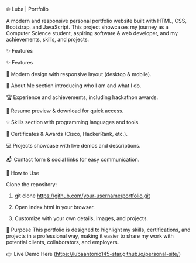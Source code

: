 🌐 Luba | Portfolio

A modern and responsive personal portfolio website built with HTML, CSS, Bootstrap, and JavaScript.
This project showcases my journey as a Computer Science student, aspiring software & web developer, and my achievements, skills, and projects.

✨ Features

✨ Features

🎨 Modern design with responsive layout (desktop & mobile).

🙋 About Me section introducing who I am and what I do.

🏆 Experience and achievements, including hackathon awards.

📄 Resume preview & download for quick access.

💡 Skills section with programming languages and tools.

📜 Certificates & Awards (Cisco, HackerRank, etc.).

💻 Projects showcase with live demos and descriptions.

📬 Contact form & social links for easy communication.

🚀 How to Use

Clone the repository:

1. git clone https://github.com/your-username/portfolio.git

2. Open index.html in your browser.

3. Customize with your own details, images, and projects.

🎯 Purpose
This portfolio is designed to highlight my skills, certifications, and projects in a professional way, making it easier to share my work with potential clients, collaborators, and employers.

👉 Live Demo Here
 (https://lubaantonio145-star.github.io/personal-site/)

